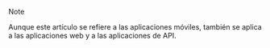 > [!NOTE]
> Aunque este artículo se refiere a las aplicaciones móviles, también se aplica a las aplicaciones web y a las aplicaciones de API.
> 
> 

<!---HONumber=Oct15_HO3-->